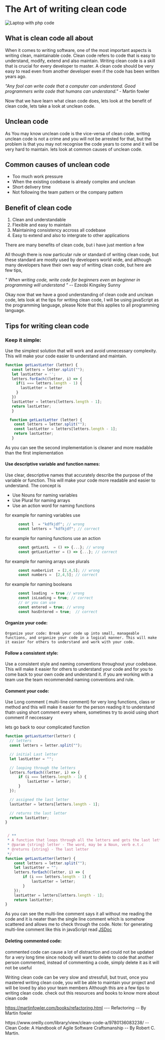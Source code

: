 # The Art of writing clean code

<img src='https://images.unsplash.com/photo-1461749280684-dccba630e2f6?ixlib=rb-4.0.3&ixid=MnwxMjA3fDB8MHxwaG90by1wYWdlfHx8fGVufDB8fHx8&auto=format&fit=crop&w=2069&q=80' alt="Laptop with php code" />

## What is clean code all about 

  <p>
  When it comes to writing software, one of the most important aspects is writing clean, maintainable code. 
    Clean code refers to code that is easy to understand, modify, extend and also maintain. Writing clean code is a skill that is crucial for every developer to master. A clean code should be very easy to read even from another developer even if the code has been written years ago. 
  </p>
  
  <p>
    <i>"Any fool can write code that a computer can understand. Good programmers write code that humans can understand."</i>  - Martin fowler
  </p>
  
  <p> Now that we have learn what clean code does, lets look at the benefit of clean code, lets take a look at unclean code. </p>
  
  ## Unclean code
   <p> As You may know unclean code is the vice-versa of clean code. writing unclean code is not a crime and you will not be arrested for that, but the problem is that you may not recognise the code years to come and it will be very hard to maintain. lets look at common causes of unclean code. </p>
  
  ## Common causes of unclean code 
  <ul>
    <li> Too much work pressure </li>
    <li> When the existing codebase is already complex and unclean </li>
    <li> Short delivery time  </li>
    <li> Not following the team pattern or the company pattern </li>
    
  </ul>
  
  ## Benefit of clean code
  
  <ol>
  <li> Clean and understandable </li>
  <li> Flexible and easy to maintain </li>
  <li> Maintaining consistency accross all codebase </li>
  <li> Easy to extend and also to intergrate to other applications </li>
  
  </ol>
  
   <p> There are many benefits of clean code, but i have just mention a few </p>
  
  <p> All though there is now particular rule or standard of writing clean code, but these standard are mostly used by developers world wide, and although many developers have their own way of writing clean code, but here are few tips,
    <p> <i> <bold> " When writing code, write code for beginners even an beginner in programming will understand " </bold> </i>   <span>  -- Ezeobi Kingsley Sunny </span>  
    </p>
    Okay now that we have a good understanding of clean code and unclean code, lets look at the tips for writing clean code, I will be using javaScript as the programming language, please Note that this applies to all programming language.
  </p>
  
  ## Tips for writing clean code
  
  ### Keep it simple: 
  <p>Use the simplest solution that will work and avoid unnecessary complexity. This will make your code easier to understand and maintain. </p>
  
 ```javascript
 function getLastLetter (letter) {
    const letters = letter.split("");
    let lastLetter = '';
    letters.forEach((letter, i) => {
      if(i === letters.length - 1) {
        lastLetter = letter
      }
    })
    lastLetter = letters[letters.length - 1];
    return lastLetter;
    }
 
 ```
    
    
    
```javascript
  function getLastLetter (letter) {
    const letters = letter.split("");
    const lastLetter = letters[letters.length - 1];
    return lastLetter;
   }
 ```
  
  As you can see the second implementation is cleaner and more readable than the first implementation  

  #### Use descriptive variable and function names: 
  Use clear, descriptive names that accurately describe the purpose of the variable or function. This will make your code more readable and easier to understand. The concept is 
  <ul>
    <li> Use Nouns for naming  variables </li>
    <li> Use Plural for naming arrays </li>
    <li> Use an action word for naming functions </li>
  </ul>
  
  for example for naming variables use
```javascript
      const l  = "kdfkjdf"; // wrong
      const letters = "kdfkjdf"; // correct
```
  
  for example for naming functions use an action 
```javascript
      const getLastL  = () => {...}; // wrong
      const getLastLetter = () => {...}; // correct
```
  
  for example for naming arrays use plurals
```javascript
      const numberList  = [2,4,5]; // wrong
      const numbers =  [2,4,5]; // correct
```
 
   for example for naming booleans
```javascript
      const loading  = true // wrong
      const isLoading = true; // correct
      // or you can use
      const entered = true; // wrong
      const hasEntered = true;  // correct
```  
  
  #### Organize your code: 
    Organize your code: Break your code up into small, manageable functions, and organize your code in a logical manner. This will make it easier for others to understand and work with your code.
    
  #### Follow a consistent style: 
  Use a consistent style and naming conventions throughout your codebase. This will make it easier for others to understand your code and for you to come back to your own code and understand it. if you are working with a team use the team recommended naming conventions and rule.
  
  #### Comment your code:
   Use Long comment ( multi-line comment) for very long functions, class or method and this will make it easier for the person reading it to understand thatn using short comment every where, sometimes try to avoid using short comment if neccessary
  
  lets go back to oour complicated function
  
```javascript
function getLastLetter(letter) {
  // letters
  const letters = letter.split("");

  // initial Last letter
  let lastLetter = "";

  // looping through the letters
  letters.forEach((letter, i) => {
      if (i === letters.length - 1) {
          lastLetter = letter;
      }
  });

  // assigned the last letter
  lastLetter = letters[letters.length - 1];

  // returns the last letter
  return lastLetter;
}
```
```javascript

 / **
 * A function that loops through all the letters and gets the last letter
 * @param {string} letter - The word, may be a Noun, verb e.t.c
 * @returns {string} - The last letter
 */
function getLastLetter(letter) {
    const letters = letter.split("");
    let lastLetter = "";
    letters.forEach((letter, i) => {
        if (i === letters.length - 1) {
            lastLetter = letter;
        }
    });
    lastLetter = letters[letters.length - 1];
    return lastLetter;
}
```
  
 As you can see the multi-line comment says it all without me reading the code and it is neater than the single line comment which is somehow scattered and  allows me to check through the code. Note: for generating multi-line comment like this in javaScript read <a href='https://jsdoc.app/about-getting-started.html'> JSDoc </a>
 
 
 #### Deleting commented code: 
  commented code can cause a lot of distraction and could not be updated for a very long time since nobody will want to delete to code that another person commented, instead of commenting a code, simply delete it as it will not be useful
  
  
Writing clean code can be very slow and stressfull, but trust, once you mastered writing clean code, you will be able to maintain your project and will be loved by also your team members 
Although this are a few tips to writing clean code. check out this resources and books to know more about clean code

https://martinfowler.com/books/refactoring.html --- Refactoring -- By Martin fowler
<p>
https://www.oreilly.com/library/view/clean-code-a/9780136083238/ -- Clean Code: A Handbook of Agile Software Craftsmanship -- By Robert C. Martin.
<p>




   
   




  
  
  
